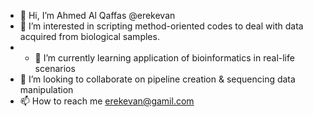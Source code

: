 - 👋 Hi, I’m Ahmed Al Qaffas @erekevan
- 👀 I’m interested in scripting method-oriented codes to deal with data acquired from biological samples. 
- - 🌱 I’m currently learning application of bioinformatics in real-life scenarios
- 💞️  I’m looking to collaborate on pipeline creation & sequencing data manipulation
- 📫 How to reach me erekevan@gamil.com
